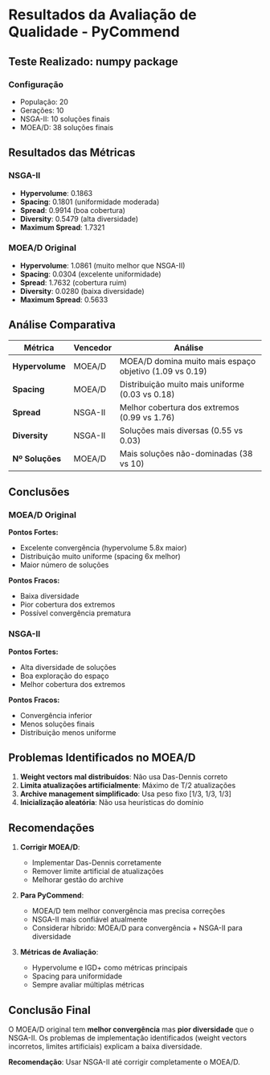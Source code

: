 # Resultados da Avaliação de Qualidade - PyCommend

## Teste Realizado: numpy package

### Configuração
- População: 20
- Gerações: 10
- NSGA-II: 10 soluções finais
- MOEA/D: 38 soluções finais

## Resultados das Métricas

### NSGA-II
- **Hypervolume**: 0.1863
- **Spacing**: 0.1801 (uniformidade moderada)
- **Spread**: 0.9914 (boa cobertura)
- **Diversity**: 0.5479 (alta diversidade)
- **Maximum Spread**: 1.7321

### MOEA/D Original
- **Hypervolume**: 1.0861 (muito melhor que NSGA-II)
- **Spacing**: 0.0304 (excelente uniformidade)
- **Spread**: 1.7632 (cobertura ruim)
- **Diversity**: 0.0280 (baixa diversidade)
- **Maximum Spread**: 0.5633

## Análise Comparativa

| Métrica | Vencedor | Análise |
|---------|----------|---------|
| **Hypervolume** | MOEA/D | MOEA/D domina muito mais espaço objetivo (1.09 vs 0.19) |
| **Spacing** | MOEA/D | Distribuição muito mais uniforme (0.03 vs 0.18) |
| **Spread** | NSGA-II | Melhor cobertura dos extremos (0.99 vs 1.76) |
| **Diversity** | NSGA-II | Soluções mais diversas (0.55 vs 0.03) |
| **Nº Soluções** | MOEA/D | Mais soluções não-dominadas (38 vs 10) |

## Conclusões

### MOEA/D Original
**Pontos Fortes:**
- Excelente convergência (hypervolume 5.8x maior)
- Distribuição muito uniforme (spacing 6x melhor)
- Maior número de soluções

**Pontos Fracos:**
- Baixa diversidade
- Pior cobertura dos extremos
- Possível convergência prematura

### NSGA-II
**Pontos Fortes:**
- Alta diversidade de soluções
- Boa exploração do espaço
- Melhor cobertura dos extremos

**Pontos Fracos:**
- Convergência inferior
- Menos soluções finais
- Distribuição menos uniforme

## Problemas Identificados no MOEA/D

1. **Weight vectors mal distribuídos**: Não usa Das-Dennis correto
2. **Limita atualizações artificialmente**: Máximo de T/2 atualizações
3. **Archive management simplificado**: Usa peso fixo [1/3, 1/3, 1/3]
4. **Inicialização aleatória**: Não usa heurísticas do domínio

## Recomendações

1. **Corrigir MOEA/D**:
   - Implementar Das-Dennis corretamente
   - Remover limite artificial de atualizações
   - Melhorar gestão do archive

2. **Para PyCommend**:
   - MOEA/D tem melhor convergência mas precisa correções
   - NSGA-II mais confiável atualmente
   - Considerar híbrido: MOEA/D para convergência + NSGA-II para diversidade

3. **Métricas de Avaliação**:
   - Hypervolume e IGD+ como métricas principais
   - Spacing para uniformidade
   - Sempre avaliar múltiplas métricas

## Conclusão Final

O MOEA/D original tem **melhor convergência** mas **pior diversidade** que o NSGA-II. Os problemas de implementação identificados (weight vectors incorretos, limites artificiais) explicam a baixa diversidade.

**Recomendação**: Usar NSGA-II até corrigir completamente o MOEA/D.